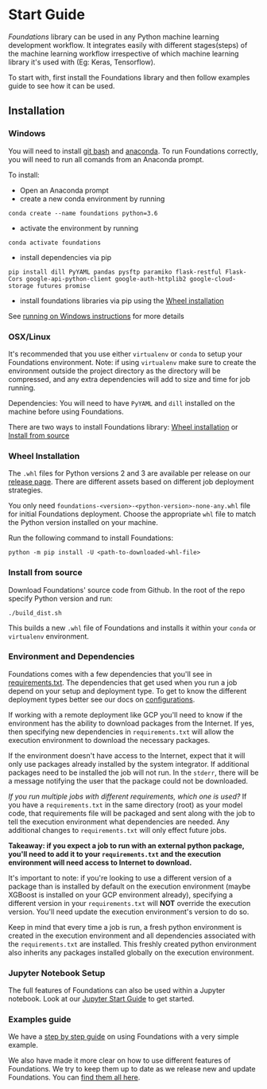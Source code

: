 # Start Guide

*Foundations* library can be used in any Python machine learning development workflow.
It integrates easily with different stages(steps) of the machine learning workflow irrespective of which machine learning library it's used with (Eg: Keras, Tensorflow).

To start with, first install the Foundations library and then follow examples guide to see how it can be used.

## Installation

### Windows

You will need to install [git bash](https://git-scm.com/download/win) and [anaconda](https://conda.io/miniconda.html).
To run Foundations correctly, you will need to run all comands from an Anaconda prompt.

To install:

- Open an Anaconda prompt
- create a new conda environment by running 
```
conda create --name foundations python=3.6
```
- activate the environment by running 
```
conda activate foundations
```
- install dependencies via pip
```
pip install dill PyYAML pandas pysftp paramiko flask-restful Flask-Cors google-api-python-client google-auth-httplib2 google-cloud-storage futures promise
```
- install foundations libraries via pip using the [Wheel installation](STARTGUIDE.md#wheel-installation)

See [running on Windows instructions](WINDOWS.md) for more details

### OSX/Linux

It's recommended that you use either `virtualenv` or `conda` to setup your Foundations environment.
Note: if using `virtualenv` make sure to create the environment outside the project directory as the directory will be compressed, and any extra dependencies will add to size and time for job running.

Dependencies: You will need to have `PyYAML` and `dill` installed on the machine before using Foundations.

There are two ways to install Foundations library:
[Wheel installation](STARTGUIDE.md#wheel-installation) or [Install from source](STARTGUIDE.md#install-from-source)

### Wheel Installation
The `.whl` files for Python versions 2 and 3 are available per release on our [release page](https://github.com/DeepLearnI/foundations/releases).
There are different assets based on different job deployment strategies.

You only need `foundations-<version>-<python-version>-none-any.whl` file for initial Foundations deployment.
Choose the appropriate `whl` file to match the Python version installed on your machine.

Run the following command to install Foundations:
```
python -m pip install -U <path-to-downloaded-whl-file>
```

### Install from source

Download Foundations' source code from Github.
In the root of the repo specify Python version and run:
```
./build_dist.sh
```

This builds a new `.whl` file of Foundations and installs it within your `conda` or `virtualenv` environment.

### Environment and Dependencies

Foundations comes with a few dependencies that you'll see in [requirements.txt](https://github.com/DeepLearnI/foundations/blob/master/requirements.txt). The dependencies that get used when you run a job depend on your setup and deployment type. To get to know the different deployment types better see our docs on [configurations](https://github.com/DeepLearnI/foundations/tree/master/examples/example_configs).

If working with a remote deployment like GCP you'll need to know if the environment has the ability to download packages from the Internet. If yes, then specifying new dependencies in `requirements.txt` will allow the execution environment to download the necessary packages.

If the environment doesn't have access to the Internet, expect that it will only use packages already installed by the system integrator. If additional packages need to be installed the job will not run. In the `stderr`, there will be a message notifying the user that the package could not be downloaded.

*If you run multiple jobs with different requirements, which one is used?*
If you have a `requirements.txt` in the same directory (root) as your model code, that requirements file will be packaged and sent along with the job to tell the execution environment what dependencies are needed. Any additional changes to `requirements.txt` will only effect future jobs.

**Takeaway: if you expect a job to run with an external python package, you'll need to add it to your `requirements.txt` and the execution environment will need access to Internet to download.**

It's important to note: if you're looking to use a different version of a package than is installed by default on the execution environment (maybe XGBoost is installed on your GCP environment already), specifying a different version in your `requirements.txt` will **NOT** override the execution version. You'll need update the execution environment's version to do so.

Keep in mind that every time a job is run, a fresh python environment is created in the execution environment and all dependencies associated with the `requirements.txt` are installed. This freshly created python environment also inherits any packages installed globally on the execution environment.

### Jupyter Notebook Setup
The full features of Foundations can also be used within a Jupyter notebook. Look at our [Jupyter Start Guide](JUPYTERSTARTGUIDE.md) to get started. 

### Examples guide
We have a [step by step guide](STEPBYSTEPGUIDE.md) on using Foundations with a very simple example.

We also have made it more clear on how to use different features of Foundations. We try to keep them up to date as we release new and update Foundations. You can [find them all here](/examples).
